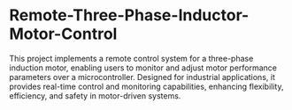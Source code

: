 # Remote-Three-Phase-Inductor-Motor-Control
This project implements a remote control system for a three-phase induction motor, enabling users to monitor and adjust motor performance parameters over a microcontroller. Designed for industrial applications, it provides real-time control and monitoring capabilities, enhancing flexibility, efficiency, and safety in motor-driven systems.
